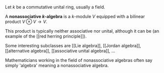 Let $k$ be a commutative unital ring, usually a field.

A __nonassociative $k$-algebra__ is a $k$-module $V$ equipped with a bilinear product $V\otimes V\to V$.

This product is typically neither associative nor unital, although it can be (an example of the [[red herring principle]]).

Some interesting subclasses are [[Lie algebra]], [[Jordan algebra]], [[alternative algebra]], [[associative unital algebra]], ...

Mathematicians working in the field of nonassociative algebras often say simply 'algebra' meaning a nonassociative algebra.